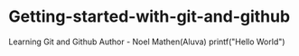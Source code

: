 # Getting-started-with-git-and-github

Learning Git and Github
Author - Noel Mathen(Aluva)
printf("Hello World")
